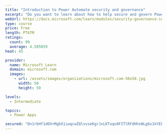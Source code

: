 ```yaml
---
title: "Introduction to Power Automate security and governance"
excerpt: "Do you want to learn about how to help secure and govern Power Platform apps like Power Automate? This module focuses on introducing Power Platform environments and their role in creating Data Loss Prevention (DLP) policies by using examples and use cases. A brief introduction and overview of tools will also be discussed, including Power Platform and Power Automate Admin experiences and the Power Platform Center of Excellence (COE) toolkit."
webUrl: https://docs.microsoft.com/learn/modules/security-governance-intro/
type: course
price: Free
length: PT47M
ratings:
  count: 99
  average: 4.585859
heat: 45

provider:
  name: Microsoft Learn
  domain: microsoft.com
  images:
    - url: /assets/images/organizations/microsoft.com-50x50.jpg
      width: 50
      height: 50

levels:
  - Intermediate

topics:
  - Power Apps

secured: "Dn1rbHf1dOX+MgbX1iwqcwZQlvvseKgrJxLKToqs0FITlRFdHhsWLg6x1kYEFxyHx/+dYz/e6fwSJgHRozjTgukhE8lFj2LSsXwXNSZQzIofbjRMoTJogIX45mQJas92H9sR9egXyVqx5YkAGKOMrg49rPEYsw1XP+ltLNtnER3ZU9f9YI/AXgZfMR637jV/1yi5jVcRWreLhkj5AmeGxp95obgG02e+OWCHi5UX3VRcXPWOmuabDih0dlVClVNl4HmM8DyCIP028ZbxZIlDcGadlX3jKUxa/5QD6RQ8jO63be6vYCXzEzY/oQaGcXa99qPW2rDIvXMvYRaCZSy7V37CgDDn6KML8pDzyLC4K2B9NtEdfFRQowwtdmXWUdOIn/p1ejeppovxE/aUnlrxWG/jjXl512359gj6HYCEYd4=;c4CPZjkiO5mrvAHNcxAh+Q=="
---
```


